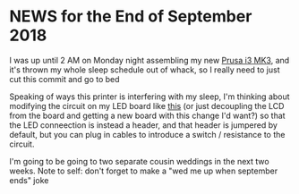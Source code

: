 # NEWS for the End of September 2018

I was up until 2 AM on Monday night assembling my new [Prusa i3 MK3][], and it's thrown my whole sleep schedule out of whack, so I really need to just cut this commit and go to bed

[Prusa i3 MK3]: https://www.prusa3d.com/original-prusa-i3-mk3/

Speaking of ways this printer is interfering with my sleep, I'm thinking about modifying the circuit on my LED board like [this](https://www.youtube.com/watch?v=ymwqs_njZbk) (or just decoupling the LCD from the board and getting a new board with this change I'd want?) so that the LED conneection is instead a header, and that header is jumpered by default, but you can plug in cables to introduce a switch / resistance to the circuit.

I'm going to be going to two separate cousin weddings in the next two weeks. Note to self: don't forget to make a "wed me up when september ends" joke
